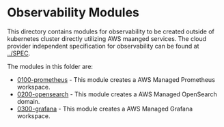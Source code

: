 # Observability Modules

This directory contains modules for observability to be created outside of kubernetes cluster directly utilizing AWS maanged services. The cloud provider independent specification for observability can be found at [../SPEC](../SPEC/README.md).


The modules in this folder are:

- [0100-prometheus](0100-prometheus/README.md) - This module creates a AWS Managed Prometheus workspace.
- [0200-opensearch](0200-opensearch/README.md) - This module creates a AWS Managed OpenSearch domain.
- [0300-grafana](0200-grafana/README.md) - This module creates a AWS Managed Grafana workspace.

